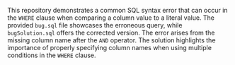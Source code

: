 This repository demonstrates a common SQL syntax error that can occur in the `WHERE` clause when comparing a column value to a literal value. The provided `bug.sql` file showcases the erroneous query, while `bugSolution.sql` offers the corrected version. The error arises from the missing column name after the `AND` operator. The solution highlights the importance of properly specifying column names when using multiple conditions in the `WHERE` clause.